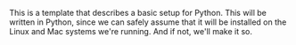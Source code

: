 This is a template that describes a basic setup for Python. This will be written in Python, since we can safely assume that it will be installed on the Linux and Mac systems we're running. And if not, we'll make it so.